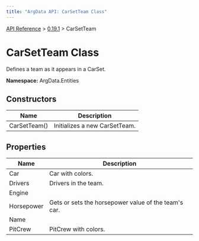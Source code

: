```yaml
---
title: "ArgData API: CarSetTeam Class"
---
```


[API Reference](/argdata/api) &gt; [0.19.1](/argdata/api/0.19.1) &gt; CarSetTeam

# CarSetTeam Class

Defines a team as it appears in a CarSet.

**Namespace:** ArgData.Entities

## Constructors

<table class="table table-bordered table-striped ">
<thead>
  <tr>
    <th>Name</th>
    <th>Description</th>
  </tr>
</thead>
<tbody>
  <tr>
    <td>CarSetTeam()</td>
    <td>Initializes a new CarSetTeam.</td>
  </tr>
</tbody>
</table>


## Properties

<table class="table table-bordered table-striped ">
<thead>
  <tr>
    <th>Name</th>
    <th>Description</th>
  </tr>
</thead>
<tbody>
  <tr>
    <td>Car</td>
    <td>Car with colors.</td>
  </tr>
  <tr>
    <td>Drivers</td>
    <td>Drivers in the team.</td>
  </tr>
  <tr>
    <td>Engine</td>
    <td></td>
  </tr>
  <tr>
    <td>Horsepower</td>
    <td>Gets or sets the horsepower value of the team's car.</td>
  </tr>
  <tr>
    <td>Name</td>
    <td></td>
  </tr>
  <tr>
    <td>PitCrew</td>
    <td>PitCrew with colors.</td>
  </tr>
</tbody>
</table>


